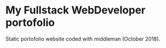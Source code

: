 # My Fullstack WebDeveloper portofolio

Static portofolio website coded with middleman (October 2018).
